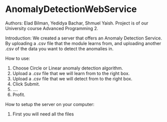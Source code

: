 # AnomalyDetectionWebService
Authors: Elad Bilman, Yedidya Bachar, Shmuel Yaish.
Project is of our University course Advanced Programming 2.

Introduction:
  We created a server that offers an Anomaly Detection Service. By uploading a .csv file that the module
  learns from, and uploading another .csv of the data you want to detect the anomalies in.
 
How to use:
  1. Choose Circle or Linear anomaly detection algorithm. 
  2. Upload a .csv file that we will learn from to the right box.
  3. Upload a .csv file that we will detect from to the right box.
  4. Click Submit.
  5. ....
  6. Profit.

How to setup the server on your computer:
  1. First you will need all the files
